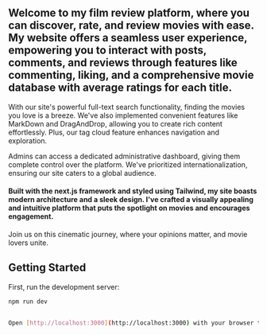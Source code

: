 ## Welcome to my film review platform, where you can discover, rate, and review movies with ease. My website offers a seamless user experience, empowering you to interact with posts, comments, and reviews through features like commenting, liking, and a comprehensive movie database with average ratings for each title.

With our site's powerful full-text search functionality, finding the movies you love is a breeze. We've also implemented convenient features like MarkDown and DragAndDrop, allowing you to create rich content effortlessly. Plus, our tag cloud feature enhances navigation and exploration.

Admins can access a dedicated administrative dashboard, giving them complete control over the platform. We've prioritized internationalization, ensuring our site caters to a global audience.

#### Built with the next.js framework and styled using Tailwind, my site boasts modern architecture and a sleek design. I've crafted a visually appealing and intuitive platform that puts the spotlight on movies and encourages engagement.

Join us on this cinematic journey, where your opinions matter, and movie lovers unite. 


## Getting Started

First, run the development server:

```bash
npm run dev


Open [http://localhost:3000](http://localhost:3000) with your browser to see the result.

